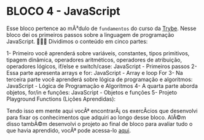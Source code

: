 # BLOCO 4 - JavaScript

Esse bloco pertence ao mÃ³dulo de `fundamentos` do curso da [Trybe](https://www.betrybe.com/).
Nesse bloco dei os primeiros passos sobre a linguagem de programação JavaScript. 🚀🚀🚀
Dividimos o conteúdo em cinco partes:

1- Primeiro você aprenderá sobre variáveis, constantes, tipos primitivos, tipagem dinâmica, operadores aritméticos, operadores de atribuição, operadores lógicos, if/else e switch/case:
	JavaScript - Primeiros passos
2- Essa parte apresenta arrays e for:
	JavaScript - Array e loop For
3- Na terceira parte você aprenderá sobre lógica de programação e algoritmos:
	JavaScript - Lógica de Programação e Algoritmos
4- A quarta parte aborda objetos, for/in e funções:
	JavaScript - Objetos e funções
5- Projeto Playground Functions (Lições Aprendidas):


Tendo isso em mente aqui vocÃª encontrarÃ¡ os exercÃ­cios que desenvolvi para fixar os conhecimentos que adquiri ao longo desse bloco. AlÃ©m disso tambÃ©m desenvolvi o projeto ao final de bloco para avaliar tudo o que havia aprendido, vocÃª pode acessa-lo [aqui](linkProjetoDoBloco).
